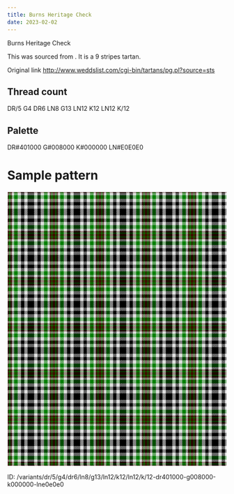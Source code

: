 ```yaml
---
title: Burns Heritage Check
date: 2023-02-02
---
```

Burns Heritage Check

This was sourced from <no value>.  It is a 9 stripes tartan.

Original link http://www.weddslist.com/cgi-bin/tartans/pg.pl?source=sts

## Thread count
DR/5 G4 DR6 LN8 G13 LN12 K12 LN12 K/12

## Palette
DR#401000 G#008000 K#000000 LN#E0E0E0

# Sample pattern

![Tartan detail](tartan.png "DR/5 G4 DR6 LN8 G13 LN12 K12 LN12 K/12 tartan")

ID: /variants/dr/5/g4/dr6/ln8/g13/ln12/k12/ln12/k/12-dr401000-g008000-k000000-lne0e0e0
